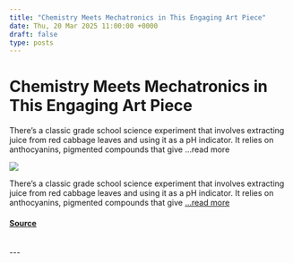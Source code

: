 ```yaml
---
title: "Chemistry Meets Mechatronics in This Engaging Art Piece"
date: Thu, 20 Mar 2025 11:00:00 +0000
draft: false
type: posts
---
```

# Chemistry Meets Mechatronics in This Engaging Art Piece





There&#8217;s a classic grade school science experiment that involves extracting juice from red cabbage leaves and using it as a pH indicator. It relies on anthocyanins, pigmented compounds that give &#8230;read more

![](https://hackaday.com/wp-content/uploads/2025/03/nat-b-3.png?w=800)

There’s a classic grade school science experiment that involves extracting juice from red cabbage leaves and using it as a pH indicator. It relies on anthocyanins, pigmented compounds that give […read more](https://hackaday.com/2025/03/20/chemistry-meets-mechatronics-in-this-engaging-art-piece/)

#### [Source](https://hackaday.com/2025/03/20/chemistry-meets-mechatronics-in-this-engaging-art-piece/)

<br/>
---

